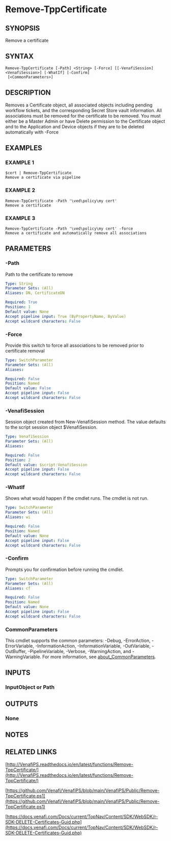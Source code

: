 # Remove-TppCertificate

## SYNOPSIS
Remove a certificate

## SYNTAX

```
Remove-TppCertificate [-Path] <String> [-Force] [[-VenafiSession] <VenafiSession>] [-WhatIf] [-Confirm]
 [<CommonParameters>]
```

## DESCRIPTION
Removes a Certificate object, all associated objects including pending workflow tickets, and the corresponding Secret Store vault information.
All associations must be removed for the certificate to be removed.
You must either be a Master Admin or have Delete permission to the Certificate object
and to the Application and Device objects if they are to be deleted automatically with -Force

## EXAMPLES

### EXAMPLE 1
```
$cert | Remove-TppCertificate
Remove a certificate via pipeline
```

### EXAMPLE 2
```
Remove-TppCertificate -Path '\ved\policy\my cert'
Remove a certificate
```

### EXAMPLE 3
```
Remove-TppCertificate -Path '\ved\policy\my cert' -force
Remove a certificate and automatically remove all associations
```

## PARAMETERS

### -Path
Path to the certificate to remove

```yaml
Type: String
Parameter Sets: (All)
Aliases: DN, CertificateDN

Required: True
Position: 1
Default value: None
Accept pipeline input: True (ByPropertyName, ByValue)
Accept wildcard characters: False
```

### -Force
Provide this switch to force all associations to be removed prior to certificate removal

```yaml
Type: SwitchParameter
Parameter Sets: (All)
Aliases:

Required: False
Position: Named
Default value: False
Accept pipeline input: False
Accept wildcard characters: False
```

### -VenafiSession
Session object created from New-VenafiSession method. 
The value defaults to the script session object $VenafiSession.

```yaml
Type: VenafiSession
Parameter Sets: (All)
Aliases:

Required: False
Position: 2
Default value: $script:VenafiSession
Accept pipeline input: False
Accept wildcard characters: False
```

### -WhatIf
Shows what would happen if the cmdlet runs.
The cmdlet is not run.

```yaml
Type: SwitchParameter
Parameter Sets: (All)
Aliases: wi

Required: False
Position: Named
Default value: None
Accept pipeline input: False
Accept wildcard characters: False
```

### -Confirm
Prompts you for confirmation before running the cmdlet.

```yaml
Type: SwitchParameter
Parameter Sets: (All)
Aliases: cf

Required: False
Position: Named
Default value: None
Accept pipeline input: False
Accept wildcard characters: False
```

### CommonParameters
This cmdlet supports the common parameters: -Debug, -ErrorAction, -ErrorVariable, -InformationAction, -InformationVariable, -OutVariable, -OutBuffer, -PipelineVariable, -Verbose, -WarningAction, and -WarningVariable. For more information, see [about_CommonParameters](http://go.microsoft.com/fwlink/?LinkID=113216).

## INPUTS

### InputObject or Path
## OUTPUTS

### None
## NOTES

## RELATED LINKS

[http://VenafiPS.readthedocs.io/en/latest/functions/Remove-TppCertificate/](http://VenafiPS.readthedocs.io/en/latest/functions/Remove-TppCertificate/)

[https://github.com/Venafi/VenafiPS/blob/main/VenafiPS/Public/Remove-TppCertificate.ps1](https://github.com/Venafi/VenafiPS/blob/main/VenafiPS/Public/Remove-TppCertificate.ps1)

[https://docs.venafi.com/Docs/current/TopNav/Content/SDK/WebSDK/r-SDK-DELETE-Certificates-Guid.php](https://docs.venafi.com/Docs/current/TopNav/Content/SDK/WebSDK/r-SDK-DELETE-Certificates-Guid.php)

